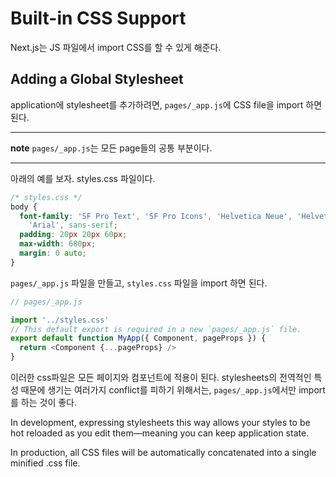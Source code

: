 # Built-in CSS Support

Next.js는 JS 파일에서 import CSS를 할 수 있게 해준다. 

## Adding a Global Stylesheet

application에 stylesheet를 추가하려면, `pages/_app.js`에 CSS file을 import 하면 된다.

---
**note**
`pages/_app.js`는 모든 page들의 공통 부분이다.

---

아래의 예를 보자. styles.css 파일이다. 

```css
/* styles.css */
body {
  font-family: 'SF Pro Text', 'SF Pro Icons', 'Helvetica Neue', 'Helvetica',
    'Arial', sans-serif;
  padding: 20px 20px 60px;
  max-width: 680px;
  margin: 0 auto;
}
```
`pages/_app.js` 파일을 만들고, `styles.css` 파일을 import 하면 된다. 

```js
// pages/_app.js

import '../styles.css'
// This default export is required in a new `pages/_app.js` file.
export default function MyApp({ Component, pageProps }) {
  return <Component {...pageProps} />
}
```

이러한 css파일은 모든 페이지와 컴포넌트에 적용이 된다. stylesheets의 전역적인 특성 때문에 생기는 여러가지 conflict를 피하기 위해서는, `pages/_app.js`에서만 import를 하는 것이 좋다. 


In development, expressing stylesheets this way allows your styles to be hot reloaded as you edit them—meaning you can keep application state.

In production, all CSS files will be automatically concatenated into a single minified .css file.